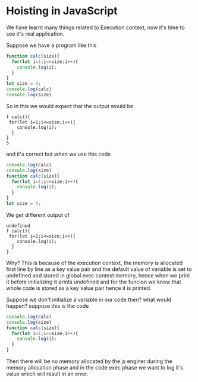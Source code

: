 # Hoisting in JavaScript

We have learnt many things related to Execution context, now it's time to see it's real application.

Suppose we have a program like this

```js
function calc(size){
  for(let i=1;i<=size;i++){
    console.log(i);
  }
}
let size = 5;
console.log(calc)
console.log(size)
```

So in this we would expect that the output would be

```
f calc(){
 for(let i=1;i<=size;i++){
    console.log(i);
  }
}
5
```

and it's correct but when we use this code 


```js
console.log(calc)
console.log(size)
function calc(size){
  for(let i=1;i<=size;i++){
    console.log(i);
  }
}
let size = 5;
```

We get different output of

```
undefined
f calc(){
 for(let i=1;i<=size;i++){
    console.log(i);
  }
}
```

Why? This is because of the execution context, the memory is allocated first line by line as a key value pair and the default value of variable is set to undefined and stored in global exec context memory, hence when we print it before initializing it prints undefined and for the funcion we know that whole code is stored as a key value pair hence it is printed.

Suppose we don't initialize a variable in our code then? what would happen? suppose this is the code


```js
console.log(calc)
console.log(size)
function calc(size){
  for(let i=1;i<=size;i++){
    console.log(i);
  }
}
```

Then there will be no memory allocated by the js enginer during the memory allocation phase and in the code exec phase we want to log it's value which will result in an error.
